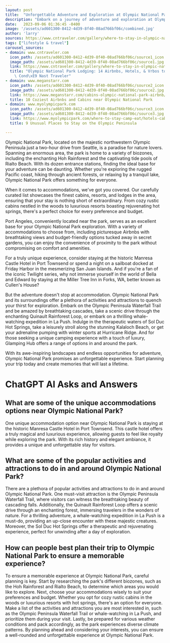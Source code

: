 ```yaml
---
layout: post
title:  "Unforgettable Adventure and Exploration at Olympic National Park"
description: "Embark on a journey of adventure and exploration at Olympic National Park, one of the largest and most diverse national parks in the country. With a wide range of lodging options available, choosing the perfect accommodation can be a challenge. But fear not, as we have curated a list of the best cabins, resorts, and lodges to make your stay even more memorable."
date:   2023-09-06 01:36:45 -0400
image: '/assets/ad601300-8412-4d39-8f40-08ad766bf06c/combined.jpg'
author: 'larry'
sources: https://www.cntraveler.com/gallery/where-to-stay-in-olympic-national-park https://www.meganstarr.com/cabins-olympic-national-park-airbnb/ https://glampinghub.com/unitedstatesofamerica/pacificwest/washington/olympicnationalpark/ https://www.myolympicpark.com/where-to-stay-camp-eat/hotels-cabins/unusual-places-stay/ https://www.vrbo.com/search/keywords:olympic-national-park-washington-united-states-of-america https://www.planetware.com/washington/best-lodging-options-for-olympic-national-park-us-wa-170.htm
tags: ["lifestyle & travel"]
carousel_sources:
- domain: www.cntraveler.com
  icon_path: /assets/ad601300-8412-4d39-8f40-08ad766bf06c/source1_icon.jpg
  image_path: /assets/ad601300-8412-4d39-8f40-08ad766bf06c/source1.jpg
  link: https://www.cntraveler.com/gallery/where-to-stay-in-olympic-national-park
  title: "Olympic National Park Lodging: 14 Airbnbs, Hotels, & Vrbos to Book Now |\
    \ Cond\xE9 Nast Traveler"
- domain: www.meganstarr.com
  icon_path: /assets/ad601300-8412-4d39-8f40-08ad766bf06c/source2_icon.jpg
  image_path: /assets/ad601300-8412-4d39-8f40-08ad766bf06c/source2.jpg
  link: https://www.meganstarr.com/cabins-olympic-national-park-airbnb/
  title: 10 Coziest Airbnbs and Cabins near Olympic National Park
- domain: www.myolympicpark.com
  icon_path: /assets/ad601300-8412-4d39-8f40-08ad766bf06c/source3_icon.jpg
  image_path: /assets/ad601300-8412-4d39-8f40-08ad766bf06c/source3.jpg
  link: https://www.myolympicpark.com/where-to-stay-camp-eat/hotels-cabins/unusual-places-stay/
  title: 9 Unusual Places to Stay on the Olympic Peninsula

---
```


Olympic National Park, located on the majestic northwestern Olympic Peninsula just a two-hour drive from Seattle, is a paradise for nature lovers. Spanning an enormous area, the park is home to a variety of biozones, including the enchanting Hoh Rainforest and the captivating tide pools of Rialto Beach. With its dozen entrance stations, finding the ideal base for your adventure can be daunting. Whether you're exploring the rugged Pacific coast, hiking through ancient forests, or relaxing by a tranquil lake, Olympic National Park offers something for everyone.

When it comes to accommodations, we've got you covered. Our carefully curated list showcases the finest cabins, resorts, and lodges in the area, ensuring that your stay is nothing short of extraordinary. From cozy rustic cabins nestled in the woods to luxurious resorts boasting rejuvenating hot springs, there's a perfect choice for every preference and budget.

Port Angeles, conveniently located near the park, serves as an excellent base for your Olympic National Park exploration. With a variety of accommodations to choose from, including picturesque Airbnbs with breathtaking views and budget-friendly options tucked away in secret gardens, you can enjoy the convenience of proximity to the park without compromising on comfort and amenities.

For a truly unique experience, consider staying at the historic Manresa Castle Hotel in Port Townsend or spend a night on a sailboat docked at Friday Harbor in the mesmerizing San Juan Islands. And if you're a fan of the iconic Twilight series, why not immerse yourself in the world of Bella and Edward by staying at the Miller Tree Inn in Forks, WA, better known as Cullen's House?

But the adventure doesn't stop at accommodation. Olympic National Park and its surroundings offer a plethora of activities and attractions to quench your thirst for exploration. Embark on the Olympic Peninsula Waterfall Trail and be amazed by breathtaking cascades, take a scenic drive through the enchanting Quinault Rainforest Loop, or embark on a thrilling whale-watching expedition in La Push. Indulge in the therapeutic waters of Sol Duc Hot Springs, take a leisurely stroll along the stunning Kalaloch Beach, or get your adrenaline pumping with winter sports at Hurricane Ridge. And for those seeking a unique camping experience with a touch of luxury, Glamping Hub offers a range of options in and around the park.

With its awe-inspiring landscapes and endless opportunities for adventure, Olympic National Park promises an unforgettable experience. Start planning your trip today and create memories that will last a lifetime.


# ChatGPT AI Asks and Answers
## What are some of the unique accommodations options near Olympic National Park?
One unique accommodation option near Olympic National Park is staying at the historic Manresa Castle Hotel in Port Townsend. This castle hotel offers a truly magical and luxurious experience, allowing guests to feel like royalty while exploring the park. With its rich history and elegant ambiance, it provides a unique and unforgettable stay for visitors.

## What are some of the popular activities and attractions to do in and around Olympic National Park?
There are a plethora of popular activities and attractions to do in and around Olympic National Park. One must-visit attraction is the Olympic Peninsula Waterfall Trail, where visitors can witness the breathtaking beauty of cascading falls. Additionally, the Quinault Rainforest Loop offers a scenic drive through an enchanting forest, immersing travelers in the wonders of nature. For a thrilling adventure, a whale-watching expedition in La Push is a must-do, providing an up-close encounter with these majestic creatures. Moreover, the Sol Duc Hot Springs offer a therapeutic and rejuvenating experience, perfect for unwinding after a day of exploration.

## How can people best plan their trip to Olympic National Park to ensure a memorable experience?
To ensure a memorable experience at Olympic National Park, careful planning is key. Start by researching the park's different biozones, such as the Hoh Rainforest and Rialto Beach, to determine which areas you would like to explore. Next, choose your accommodations wisely to suit your preferences and budget. Whether you opt for cozy rustic cabins in the woods or luxurious resorts with hot springs, there's an option for everyone. Make a list of the activities and attractions you are most interested in, such as the Olympic Peninsula Waterfall Trail or whale-watching in La Push, and prioritize them during your visit. Lastly, be prepared for various weather conditions and pack accordingly, as the park experiences diverse climate patterns. By planning ahead and considering your interests, you can ensure a well-rounded and unforgettable experience at Olympic National Park.

